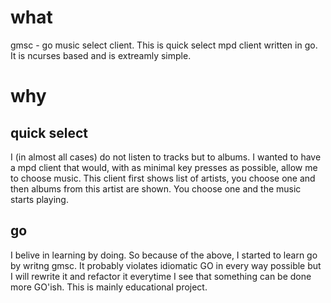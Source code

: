 # what
gmsc - go music select client. This is quick select mpd client written in go. It is ncurses based and is extreamly simple.

# why
## quick select
I (in almost all cases) do not listen to tracks but to albums. I wanted to have a mpd client that would, with as minimal key presses as possible, allow me to choose music. This client first shows list of artists, you choose one and then albums from this artist are shown. You choose one and the music starts playing.

## go
I belive in learning by doing. So because of the above, I started to learn go by writng gmsc. It probably violates idiomatic GO in every way possible but I will rewrite it and refactor it everytime I see that something can be done more GO'ish. This is mainly educational project.
